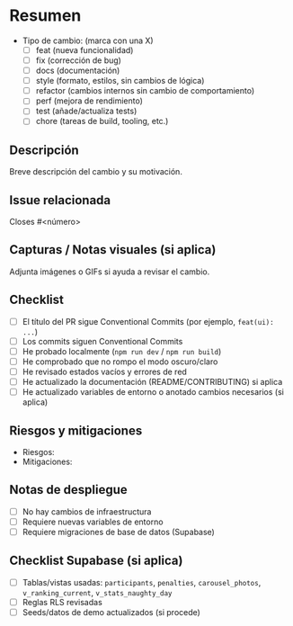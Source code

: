 # Resumen

- Tipo de cambio: (marca con una X)
  - [ ] feat (nueva funcionalidad)
  - [ ] fix (corrección de bug)
  - [ ] docs (documentación)
  - [ ] style (formato, estilos, sin cambios de lógica)
  - [ ] refactor (cambios internos sin cambio de comportamiento)
  - [ ] perf (mejora de rendimiento)
  - [ ] test (añade/actualiza tests)
  - [ ] chore (tareas de build, tooling, etc.)

## Descripción

Breve descripción del cambio y su motivación.

## Issue relacionada

Closes #<número>

## Capturas / Notas visuales (si aplica)

Adjunta imágenes o GIFs si ayuda a revisar el cambio.

## Checklist

- [ ] El título del PR sigue Conventional Commits (por ejemplo, `feat(ui): ...`)
- [ ] Los commits siguen Conventional Commits
- [ ] He probado localmente (`npm run dev` / `npm run build`)
- [ ] He comprobado que no rompo el modo oscuro/claro
- [ ] He revisado estados vacíos y errores de red
- [ ] He actualizado la documentación (README/CONTRIBUTING) si aplica
- [ ] He actualizado variables de entorno o anotado cambios necesarios (si aplica)

## Riesgos y mitigaciones

- Riesgos:
- Mitigaciones:

## Notas de despliegue

- [ ] No hay cambios de infraestructura
- [ ] Requiere nuevas variables de entorno
- [ ] Requiere migraciones de base de datos (Supabase)

## Checklist Supabase (si aplica)

- [ ] Tablas/vistas usadas: `participants`, `penalties`, `carousel_photos`, `v_ranking_current`, `v_stats_naughty_day`
- [ ] Reglas RLS revisadas
- [ ] Seeds/datos de demo actualizados (si procede)

